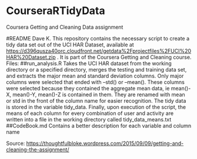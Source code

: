 # CourseraRTidyData
Coursera Getting and Cleaning Data assignment

#README
Dave K.
This repository contains the necessary script to create a tidy data set out of the UCI HAR Dataset, available at https://d396qusza40orc.cloudfront.net/getdata%2Fprojectfiles%2FUCI%20HAR%20Dataset.zip .  It is part of the Coursera Getting and Cleaning course.
Files:
##run_analysis.R
Takes the UCI HAR dataset from the working directory or a specified directory, merges the testing and training data set, and extracts the major mean and standard deviation columns.  Only major columns were selected that ended with –std() or –mean().  These columns were selected because they contained the aggregate mean data, ie mean()-X, mean()-Y, mean()-Z is contained in them.  They are renamed with mean or std in the front of the column name for easier recognition.
The tidy data is stored in the variable tidy_data.  Finally, upon execution of the script, the means of each column for every combination of user and activity are written into a file in the working directory called tidy_data_means.txt
##CodeBook.md
Contains a better description for each variable and column name

Source: https://thoughtfulbloke.wordpress.com/2015/09/09/getting-and-cleaning-the-assignment/ 
